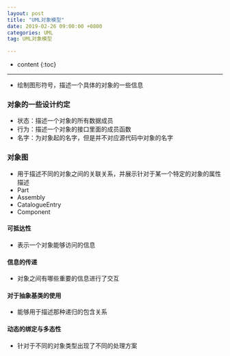 ```yaml
---
layout: post
title: "UML对象模型"
date: 2019-02-26 09:00:00 +0800
categories: UML
tag: UML对象模型

---
```

* content
{:toc}
---

- 绘制图形符号，描述一个具体的对象的一些信息

### 对象的一些设计约定
- 状态：描述一个对象的所有数据成员
- 行为：描述一个对象的接口里面的成员函数
- 名字：为对象起的名字，但是并不对应源代码中对象的名字
<!-- more -->

### 对象图
- 用于描述不同的对象之间的关联关系，并展示针对于某一个特定的对象的属性描述
- Part
- Assembly
- CatalogueEntry
- Component

#### 可抵达性
- 表示一个对象能够访问的信息

#### 信息的传递
- 对象之间有哪些重要的信息进行了交互

#### 对于抽象基类的使用
- 能够用于描述那种递归的包含关系

#### 动态的绑定与多态性
- 针对于不同的对象类型出现了不同的处理方案

